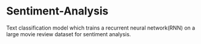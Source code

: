 # Sentiment-Analysis
Text classification model which trains a recurrent neural network(RNN) on a large movie review dataset for sentiment analysis.
